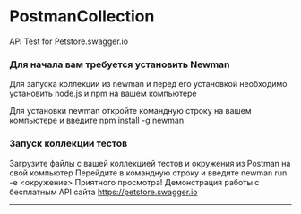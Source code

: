 # PostmanCollection
API Test for Petstore.swagger.io
### Для начала вам требуется установить Newman
Для запуска коллекции из newman и перед его установкой необходимо установить node.js и npm на вашем компьютере


Для установки newman откройте командную строку на вашем компьютере и введите 
npm install -g newman

### Запуск коллекции тестов
Загрузите файлы c вашей коллекцией тестов и окружения из Postman на свой компьютер
Перейдите в командную строку и введите newman run  <collectionname> -e <окружение>
Приятного просмотра!
Демонстрация работы с бесплатным API сайта https://petstore.swagger.io
_________________________________________________________________________________________

